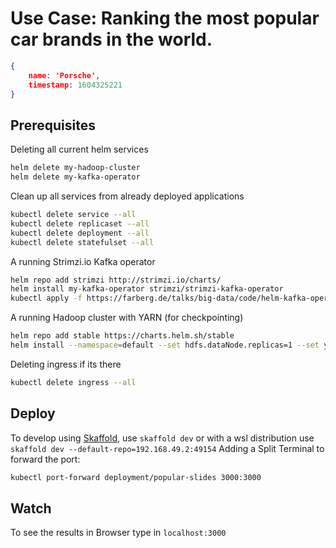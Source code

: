 # Use Case: Ranking the most popular car brands in the world.

```json
{ 
	name: 'Porsche', 
	timestamp: 1604325221 
}
```

## Prerequisites

Deleting all current helm services
```bash
helm delete my-hadoop-cluster 
helm delete my-kafka-operator 
```

Clean up all services from already deployed applications
```bash
kubectl delete service --all
kubectl delete replicaset --all
kubectl delete deployment --all
kubectl delete statefulset --all
```

A running Strimzi.io Kafka operator

```bash
helm repo add strimzi http://strimzi.io/charts/
helm install my-kafka-operator strimzi/strimzi-kafka-operator
kubectl apply -f https://farberg.de/talks/big-data/code/helm-kafka-operator/kafka-cluster-def.yaml
```

A running Hadoop cluster with YARN (for checkpointing)

```bash
helm repo add stable https://charts.helm.sh/stable
helm install --namespace=default --set hdfs.dataNode.replicas=1 --set yarn.nodeManager.replicas=1 --set hdfs.webhdfs.enabled=true my-hadoop-cluster stable/hadoop
```

Deleting ingress if its there
```bash
kubectl delete ingress --all
```

## Deploy

To develop using [Skaffold](https://skaffold.dev/), use `skaffold dev` or with a wsl distribution use `skaffold dev --default-repo=192.168.49.2:49154`
Adding a Split Terminal to forward the port:
```bash
kubectl port-forward deployment/popular-slides 3000:3000
```

## Watch
To see the results in Browser type in `localhost:3000`
